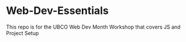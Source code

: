 # Web-Dev-Essentials
 This repo is for the UBCO Web Dev Month Workshop that covers JS and Project Setup
